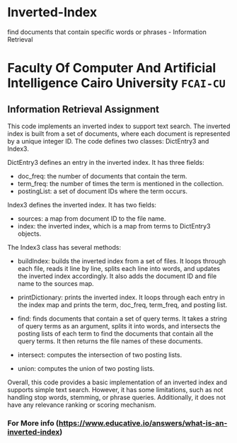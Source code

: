 # Inverted-Index
find documents that contain specific words or phrases - Information Retrieval

# Faculty Of Computer And Artificial Intelligence Cairo University `FCAI-CU`

## Information Retrieval Assignment

This code implements an inverted index to support text search. The inverted index is built from a set of documents, where each document is represented by a unique integer ID. The code defines two classes: DictEntry3 and Index3.

DictEntry3 defines an entry in the inverted index. It has three fields:

- doc_freq: the number of documents that contain the term.
- term_freq: the number of times the term is mentioned in the collection.
- postingList: a set of document IDs where the term occurs.


Index3 defines the inverted index. It has two fields:

- sources: a map from document ID to the file name.
- index: the inverted index, which is a map from terms to DictEntry3 objects.


The Index3 class has several methods:

- buildIndex: builds the inverted index from a set of files. It loops through each file, reads it line by line, splits each line into words, and updates the inverted index accordingly. It also adds the document ID and file name to the sources map.

- printDictionary: prints the inverted index. It loops through each entry in the index map and prints the term, doc_freq, term_freq, and posting list.
- find: finds documents that contain a set of query terms. It takes a string of query terms as an argument, splits it into words, and intersects the posting lists of          each term to find the documents that contain all the query terms. It then returns the file names of these documents.

- intersect: computes the intersection of two posting lists.

- union: computes the union of two posting lists.

Overall, this code provides a basic implementation of an inverted index and supports simple text search. However, it has some limitations, such as not handling stop words, stemming, or phrase queries. Additionally, it does not have any relevance ranking or scoring mechanism.

### For More info (https://www.educative.io/answers/what-is-an-inverted-index)
